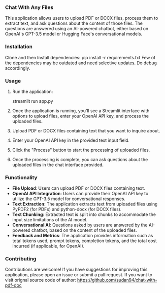 ### Chat With Any Files

This application allows users to upload PDF or DOCX files, process them to extract text, and ask questions about the content of those files. The questions are answered using an AI-powered chatbot, either based on OpenAI's GPT-3.5 model or Hugging Face's conversational models.

### Installation

Clone and then Install dependencies:
pip install -r requirements.txt
Few of the dependencies may be outdated and need selective updates. Do debug accordingly.

### Usage

1. Run the application:

   streamlit run app.py

2. Once the application is running, you'll see a Streamlit interface with options to upload files, enter your OpenAI API key, and process the uploaded files.

3. Upload PDF or DOCX files containing text that you want to inquire about.

4. Enter your OpenAI API key in the provided text input field.

5. Click the "Process" button to start the processing of uploaded files.

6. Once the processing is complete, you can ask questions about the uploaded files in the chat interface provided.

### Functionality

- **File Upload**: Users can upload PDF or DOCX files containing text.
- **OpenAI API Integration**: Users can provide their OpenAI API key to utilize the GPT-3.5 model for conversational responses.
- **Text Extraction**: The application extracts text from uploaded files using PyPDF2 (for PDFs) and python-docx (for DOCX files).
- **Text Chunking**: Extracted text is split into chunks to accommodate the input size limitations of the AI model.
- **Conversational AI**: Questions asked by users are answered by the AI-powered chatbot, based on the content of the uploaded files.
- **Feedback and Metrics**: The application provides information such as total tokens used, prompt tokens, completion tokens, and the total cost incurred (if applicable, for OpenAI).

### Contributing

Contributions are welcome! If you have suggestions for improving this application, please open an issue or submit a pull request.
If you want to visit orignal source code of author: https://github.com/sudan94/chat-with-pdf-doc
